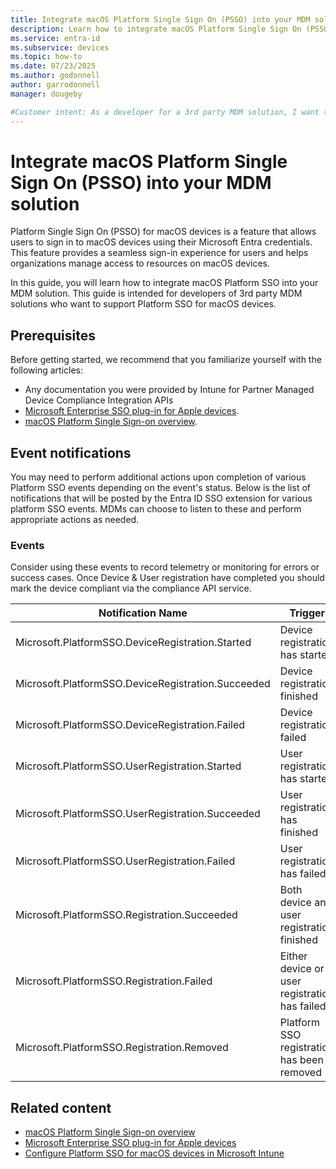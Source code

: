```yaml
---
title: Integrate macOS Platform Single Sign On (PSSO) into your MDM solution
description: Learn how to integrate macOS Platform Single Sign On (PSSO) into your MDM solution.
ms.service: entra-id
ms.subservice: devices
ms.topic: how-to
ms.date: 07/23/2025
ms.author: godonnell
author: garrodonnell
manager: dougeby

#Customer intent: As a developer for a 3rd party MDM solution, I want to integrate macOS Platform Single Sign On (PSSO) into my MDM solution so that I can provide a seamless sign-in experience for users on macOS devices.
---
```


# Integrate macOS Platform Single Sign On (PSSO) into your MDM solution
Platform Single Sign On (PSSO) for macOS devices is a feature that allows users to sign in to macOS devices using their Microsoft Entra credentials. This feature provides a seamless sign-in experience for users and helps organizations manage access to resources on macOS devices.

In this guide, you will learn how to integrate macOS Platform SSO into your MDM solution. This guide is intended for developers of 3rd party MDM solutions who want to support Platform SSO for macOS devices.

## Prerequisites
Before getting started, we recommend that you familiarize yourself with the following articles:
* Any documentation you were provided by Intune for Partner Managed Device Compliance Integration APIs
* [Microsoft Enterprise SSO plug-in for Apple devices](../../identity-platform/apple-sso-plugin.md).
* [macOS Platform Single Sign-on overview](./macos-psso.md).

## Event notifications
You may need to perform additional actions upon completion of various Platform SSO events depending on the event's status. Below is the list of notifications that will be posted by the Entra ID SSO extension for various platform SSO events. MDMs can choose to listen to these and perform appropriate actions as needed. 

### Events
Consider using these events to record telemetry or monitoring for errors or success cases. Once Device & User registration have completed you should mark the device compliant via the compliance API service. 

|Notification Name  |Trigger  |
|---|---|
|Microsoft.PlatformSSO.DeviceRegistration.Started  |Device registration has started  |
|Microsoft.PlatformSSO.DeviceRegistration.Succeeded  |Device registration finished  |
|Microsoft.PlatformSSO.DeviceRegistration.Failed  |Device registration failed  |
|Microsoft.PlatformSSO.UserRegistration.Started  |User registration has started  |
|Microsoft.PlatformSSO.UserRegistration.Succeeded  |User registration has finished  |
|Microsoft.PlatformSSO.UserRegistration.Failed  |User registration has failed  |
|Microsoft.PlatformSSO.Registration.Succeeded  |Both device and user registration finished  |
|Microsoft.PlatformSSO.Registration.Failed  |Either device or user registration has failed  |
|Microsoft.PlatformSSO.Registration.Removed  |Platform SSO registration has been removed  |

## Related content

* [macOS Platform Single Sign-on overview](./macos-psso.md)
* [Microsoft Enterprise SSO plug-in for Apple devices](../../identity-platform/apple-sso-plugin.md)
* [Configure Platform SSO for macOS devices in Microsoft Intune](/intune/intune-service/configuration/platform-sso-macos)